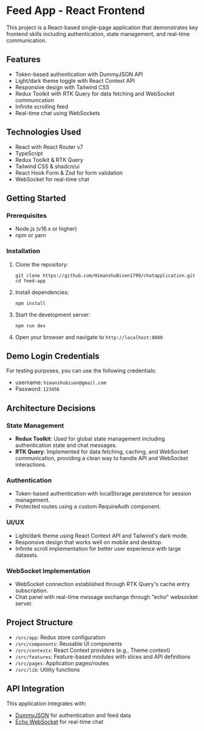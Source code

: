 
# Feed App - React Frontend

This project is a React-based single-page application that demonstrates key frontend skills including authentication, state management, and real-time communication.

## Features

- Token-based authentication with DummyJSON API
- Light/dark theme toggle with React Context API
- Responsive design with Tailwind CSS
- Redux Toolkit with RTK Query for data fetching and WebSocket communication
- Infinite scrolling feed
- Real-time chat using WebSockets

## Technologies Used

- React with React Router v7
- TypeScript
- Redux Toolkit & RTK Query
- Tailwind CSS & shadcn/ui
- React Hook Form & Zod for form validation
- WebSocket for real-time chat

## Getting Started

### Prerequisites

- Node.js (v16.x or higher)
- npm or yarn

### Installation

1. Clone the repository:
   ```
   git clone https://github.com/HimanshuBisen1799/chatapplication.git
   cd feed-app
   ```

2. Install dependencies:
   ```
   npm install
   ```

3. Start the development server:
   ```
   npm run dev
   ```

4. Open your browser and navigate to `http://localhost:8080`

## Demo Login Credentials

For testing purposes, you can use the following credentials:

- username: `himanshubisen@gmail.com`
- Password: `123456`

## Architecture Decisions

### State Management
- **Redux Toolkit**: Used for global state management including authentication state and chat messages.
- **RTK Query**: Implemented for data fetching, caching, and WebSocket communication, providing a clean way to handle API and WebSocket interactions.

### Authentication
- Token-based authentication with localStorage persistence for session management.
- Protected routes using a custom RequireAuth component.

### UI/UX
- Light/dark theme using React Context API and Tailwind's dark mode.
- Responsive design that works well on mobile and desktop.
- Infinite scroll implementation for better user experience with large datasets.

### WebSocket Implementation
- WebSocket connection established through RTK Query's cache entry subscription.
- Chat panel with real-time message exchange through "echo" websocket server.

## Project Structure

- `/src/app`: Redux store configuration
- `/src/components`: Reusable UI components
- `/src/contexts`: React Context providers (e.g., Theme context)
- `/src/features`: Feature-based modules with slices and API definitions
- `/src/pages`: Application pages/routes
- `/src/lib`: Utility functions

## API Integration

This application integrates with:
- [DummyJSON](https://dummyjson.com/docs/auth) for authentication and feed data
- [Echo WebSocket](wss://echo.websocket.org/.ws) for real-time chat
